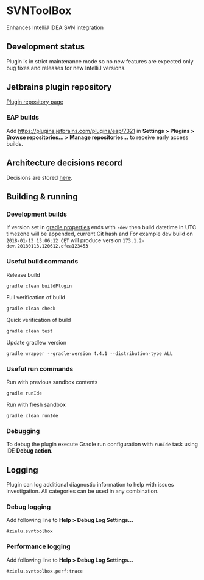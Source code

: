 SVNToolBox
==========

Enhances IntelliJ IDEA SVN integration

## Development status
Plugin is in strict maintenance mode so no new features are expected only bug fixes and releases for new IntelliJ versions.

## Jetbrains plugin repository
[Plugin repository page](https://plugins.jetbrains.com/plugin/7321-svntoolbox)

### EAP builds
Add https://plugins.jetbrains.com/plugins/eap/7321 in **Settings > Plugins > Browse repositories... > Manage
repositories...** to receive early access builds.

## Architecture decisions record
Decisions are stored [here](./SVNToolBox/doc/arch).

## Building & running

### Development builds
If version set in [gradle.properties](./SVNToolBox/gradle.properties) ends with `-dev` then build datetime in UTC
timezone will be appended, current Git hash and
For example dev build on `2018-01-13 13:06:12 CET` will produce version `173.1.2-dev.20180113.120612.dfea123453`

### Useful build commands
Release build
```
gradle clean buildPlugin
```
Full verification of build
```
gradle clean check
```
Quick verification of build
```
gradle clean test
```
Update gradlew version
```
gradle wrapper --gradle-version 4.4.1 --distribution-type ALL
```

### Useful run commands
Run with previous sandbox contents
```
gradle runIde
```
Run with fresh sandbox
```
gradle clean runIde
```

### Debugging
To debug the plugin execute Gradle run configuration with `runIde` task using IDE **Debug action**.

## Logging
Plugin can log additional diagnostic information to help with issues investigation. All categories can be used in any combination.

### Debug logging
Add following line to **Help > Debug Log Settings...**
```
#zielu.svntoolbox
```

### Performance logging
Add following line to **Help > Debug Log Settings...**
```
#zielu.svntoolbox.perf:trace
```
